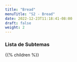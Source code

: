 ```yaml
---
title: "Bread"
menuTitle: "S2 - Bread"
date: 2022-12-23T11:18:41-08:00
draft: false
weight: 2
---
```


### Lista de Subtemas
{{% children  %}}